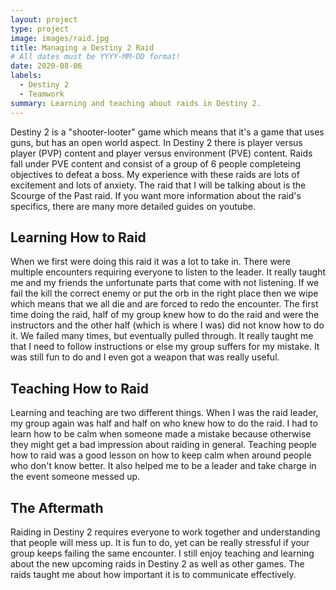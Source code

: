 ```yaml
---
layout: project
type: project
image: images/raid.jpg
title: Managing a Destiny 2 Raid
# All dates must be YYYY-MM-DD format!
date: 2020-08-06
labels:
  - Destiny 2
  - Teamwork
summary: Learning and teaching about raids in Destiny 2.
---
```


Destiny 2 is a "shooter-looter" game which means that it's a game that uses guns, but has an open world aspect. In Destiny 2 there is player versus player (PVP) content and player versus environment (PVE) content. Raids fall under PVE content and consist of a group of 6 people completeing objectives to defeat a boss. My experience with these raids are lots of excitement and lots of anxiety. The raid that I will be talking about is the Scourge of the Past raid. If you want more information about the raid's specifics, there are many more detailed guides on youtube.

## Learning How to Raid

When we first were doing this raid it was a lot to take in. There were multiple encounters requiring everyone to listen to the leader. It really taught me and my friends the unfortunate parts that come with not listening. If we fail the kill the correct enemy or put the orb in the right place then we wipe which means that we all die and are forced to redo the encounter. The first time doing the raid, half of my group knew how to do the raid and were the instructors and the other half (which is where I was) did not know how to do it. We failed many times, but eventually pulled through. It really taught me that I need to follow instructions or else my group suffers for my mistake. It was still fun to do and I even got a weapon that was really useful.

## Teaching How to Raid

Learning and teaching are two different things. When I was the raid leader, my group again was half and half on who knew how to do the raid. I had to learn how to be calm when someone made a mistake because otherwise they might get a bad impression about raiding in general. Teaching people how to raid was a good lesson on how to keep calm when around people who don't know better. It also helped me to be a leader and take charge in the event someone messed up. 

## The Aftermath

Raiding in Destiny 2 requires everyone to work together and understanding that people will mess up. It is fun to do, yet can be really stressful if your group keeps failing the same encounter. I still enjoy teaching and learning about the new upcoming raids in Destiny 2 as well as other games. The raids taught me about how important it is to communicate effectively.
